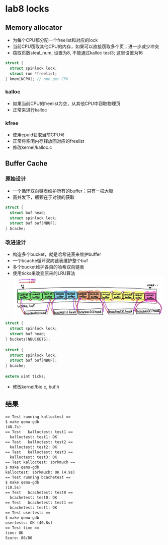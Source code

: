 # lab8 locks
## Memory allocator
- 为每个CPU都分配一个freelist和对应的lock
- 当前CPU窃取其他CPU的内存，如果可以直接窃取多个页；进一步减少冲突
- 窃取页数steal_num, 设置为8, 不能通过kalloc test3; 这里设置为16
~~~c
struct {
  struct spinlock lock;
  struct run *freelist;
} kmem[NCPU]; // one per CPU
~~~
### kalloc
- 如果当前CPU的freelist为空，从其他CPU中窃取物理页
- 正常来进行kalloc

### kfree
- 使用cpuid获取当前CPU号
- 正常将空闲内存释放回对应的freelist
- 修改kernel/kalloc.c

## Buffer Cache
### 原始设计
- 一个循环双向链表维护所有的buffer；只有一把大锁
- 高并发下，瓶颈在于对锁的获取
~~~c
struct {
  struct buf head;
  struct spinlock lock;
  struct buf buf[NBUF];
} bcache;
~~~
### 改进设计
- 构造多个bucket，就是哈希链表来维护buffer
- 一个bcache循环双向链表维护整个buf
- 多个bucket维护各自的哈希双向链表
- 使用ticks来改变原来的LRU算法
![Alt text](image.png)
~~~c
struct {
  struct spinlock lock;
  struct buf head;
} buckets[NBUCKETS];

struct {
  struct spinlock lock;
  struct buf buf[NBUF];
} bcache;

extern uint ticks;
~~~
- 修改kernel/bio.c, buf.h
## 结果
~~~shell
== Test running kalloctest == 
$ make qemu-gdb
(48.7s) 
== Test   kalloctest: test1 == 
  kalloctest: test1: OK 
== Test   kalloctest: test2 == 
  kalloctest: test2: OK 
== Test   kalloctest: test3 == 
  kalloctest: test3: OK 
== Test kalloctest: sbrkmuch == 
$ make qemu-gdb
kalloctest: sbrkmuch: OK (4.9s) 
== Test running bcachetest == 
$ make qemu-gdb
(10.5s) 
== Test   bcachetest: test0 == 
  bcachetest: test0: OK 
== Test   bcachetest: test1 == 
  bcachetest: test1: OK 
== Test usertests == 
$ make qemu-gdb
usertests: OK (40.8s) 
== Test time == 
time: OK 
Score: 80/80
~~~